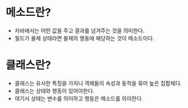 # 메소드란?
- 자바에서는 어떤 값을 주고 결과를 넘겨주는 것을 의미한다.
- 필드가 물체 상태라면 물체의 행동에 해당하는 것이 메소드이다.


# 클래스란?
- 클래스는 유사한 특징을 가지니 객체들의 속성과 동작을 묶어 높은 집합체다.
- 클래스는 상태와 행동이 있어야한다.
- 여기서 상태는 변수를 의미하고 행동은 메소드를 의미한다.

